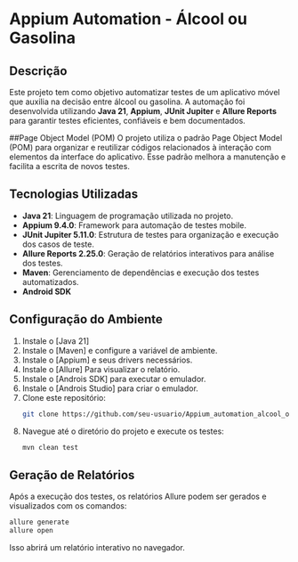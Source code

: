 # Appium Automation - Álcool ou Gasolina

## Descrição
Este projeto tem como objetivo automatizar testes de um aplicativo móvel que auxilia na decisão entre álcool ou gasolina. A automação foi desenvolvida utilizando **Java 21**, **Appium**, **JUnit Jupiter** e **Allure Reports** para garantir testes eficientes, confiáveis e bem documentados.

##Page Object Model (POM)
O projeto utiliza o padrão Page Object Model (POM) para organizar e reutilizar códigos relacionados à interação com elementos da interface do aplicativo. Esse padrão melhora a manutenção e facilita a escrita de novos testes.

## Tecnologias Utilizadas
- **Java 21**: Linguagem de programação utilizada no projeto.
- **Appium 9.4.0**: Framework para automação de testes mobile.
- **JUnit Jupiter 5.11.0**: Estrutura de testes para organização e execução dos casos de teste.
- **Allure Reports 2.25.0**: Geração de relatórios interativos para análise dos testes.
- **Maven**: Gerenciamento de dependências e execução dos testes automatizados.
- **Android SDK**

## Configuração do Ambiente
1. Instale o [Java 21]
2. Instale o [Maven] e configure a variável de ambiente.
3. Instale o [Appium] e seus drivers necessários.
4.  Instale o [Allure] Para visualizar o relatório.
5.  Instale o [Androis SDK] para executar o emulador.
6.  Instale o [Androis Studio] para criar o emulador.
7. Clone este repositório:
   ```sh
   git clone https://github.com/seu-usuario/Appium_automation_alcool_ou_gasolina.git
   ```
8. Navegue até o diretório do projeto e execute os testes:
   ```sh
   mvn clean test
   ```
## Geração de Relatórios
Após a execução dos testes, os relatórios Allure podem ser gerados e visualizados com os comandos:
```sh
allure generate
allure open
```
Isso abrirá um relatório interativo no navegador.
